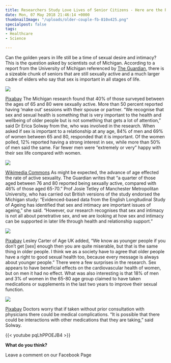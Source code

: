 ```yaml
---
title: Researchers Study Love Lives of Senior Citizens - Here are the Results
date: Mon, 07 May 2018 21:46:14 +0000
thumbnailImage: "/uploads/older-couple-fb-810x425.png"
specialpost: false
tags:
- Healthcare
- Science

---
```

Can the golden years in life still be a time of sexual desire and intimacy? This is the question asked by scientists out of Michigan. According to a report from the University of Michigan referenced by [The Guardian](https://www.theguardian.com/science/2018/may/03/sex-a-key-part-of-life-for-people-over-65-study-says), there is a sizeable chunk of seniors that are still sexually active and a much larger cadre of elders who say that sex is important in all stages of life. 

![](http://newsattorneys.staging.wpengine.com/wp-content/uploads/2018/05/older-couple-1024x768.jpg) 

[Pixabay](https://pixabay.com/en/senior-older-person-para-total-3336451/) The Michigan research found that 40% of those surveyed between the ages of 65 and 80 were sexually active. More than 50 percent reported having ‘make out’ sessions with their spouse or partner. “We recognise that sex and sexual health is something that is very important to the health and wellbeing of older people but is not something that gets a lot of attention,” said Dr Erica Solway from the, who was involved in the research. When asked if sex is important to a relationship at any age, 84% of men and 69% of women between 65 and 80, responded that it is important. Of the women polled, 12% reported having a strong interest in sex, while more than 50% of men said the same. Far fewer men were “extremely or very” happy with their sex life compared with women. 

![](http://newsattorneys.staging.wpengine.com/wp-content/uploads/2018/05/older-couple-in-love.jpg) 

[Wikimedia Commons](https://commons.wikimedia.org/wiki/File:Old_couple_in_love.jpg) As might be expected, the advance of age effected the rate of active sexuality. The Guardian writes that “a quarter of those aged between 76 and 80 reported being sexually active, compared with 46% of those aged 65-70.” Prof Josie Tetley of Manchester Metropolitan University, who has carried out British versions of the study endorsed the Michigan study: “Evidenced-based data from the English Longitudinal Study of Ageing has identified that sex and intimacy are important issues of ageing,” she said. “However, our research recognises that sex and intimacy is not all about penetrative sex, and we are looking at how sex and intimacy can be supported in later life through health and relationship support.” 

![](http://newsattorneys.staging.wpengine.com/wp-content/uploads/2018/05/old-couple-2313286_960_720.jpg) 

[Pixabay](https://pixabay.com/en/photos/grandparents/) Lesley Carter of Age UK added, “We know as younger people if you don’t get \[sex\] enough then you are quite miserable, but that is the same thing in older people. I think we as a society have to agree that older people have a right to good sexual health too, because every message is always about younger people.” There were a few surprises in the research. Sex appears to have beneficial effects on the cardiovascular health of women, but on men it had no effect. What was also interesting is that 18% of men and 3% of women in the 65-80 age group claimed to have taken medications or supplements in the last two years to improve their sexual function. 

![](http://newsattorneys.staging.wpengine.com/wp-content/uploads/2018/05/old-couple-2261495_960_720.jpg)

 [Pixabay](https://pixabay.com/en/old-couple-old-senior-couple-happy-2261495/) Doctors worry that if taken without prior consultation with physicians there could be medical complications. “It is possible that there could be interactions with other medications that they are taking,” said Solway. 

{{< youtube pqLhPPOEJB4 >}}

**What do you think?**

Leave a comment on our Facebook Page
